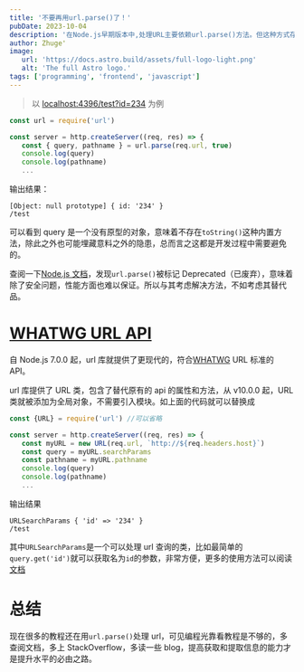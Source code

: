 ```yaml
---
title: '不要再用url.parse()了！'
pubDate: 2023-10-04
description: '在Node.js早期版本中,处理URL主要依赖url.parse()方法。但这种方式存在安全和性能隐患,已被官方标记为废弃。从Node.js 7.0.0版本开始,url模块引入了全新的WHATWG URL标准API,包括URL和URLSearchParams类。新API提供了更现代、安全、高效的URL解析和操作能力。'
author: Zhuge'
image:
   url: 'https://docs.astro.build/assets/full-logo-light.png'
   alt: 'The full Astro logo.'
tags: ['programming', 'frontend', 'javascript']
---
```


> 以 [localhost:4396/test?id=234](http://localhost:4396/test?id=234) 为例

```js
const url = require('url')

const server = http.createServer((req, res) => {
   const { query, pathname } = url.parse(req.url, true)
   console.log(query)
   console.log(pathname)
   ...
```

输出结果：

```
[Object: null prototype] { id: '234' }
/test
```

可以看到 query 是一个没有原型的对象，意味着不存在`toString()`这种内置方法，除此之外也可能埋藏意料之外的隐患，总而言之这都是开发过程中需要避免的。

查阅一下[Node.js 文档](https://nodejs.org/docs/latest/api/url.html#urlparseurlstring-parsequerystring-slashesdenotehost)，发现`url.parse()`被标记 Deprecated（已废弃），意味着除了安全问题，性能方面也难以保证。所以与其考虑解决方法，不如考虑其替代品。

# [WHATWG URL API](https://nodejs.org/docs/latest/api/url.html#the-whatwg-url-api)

自 Node.js 7.0.0 起，url 库就提供了更现代的，符合[WHATWG](https://developer.mozilla.org/en-US/docs/Glossary/WHATWG) URL 标准的 API。

url 库提供了 URL 类，包含了替代原有的 api 的属性和方法，从 v10.0.0 起，URL 类就被添加为全局对象，不需要引入模块。如上面的代码就可以替换成

```js
const {URL} = require('url') //可以省略

const server = http.createServer((req, res) => {
   const myURL = new URL(req.url, `http://${req.headers.host}`)
   const query = myURL.searchParams
   const pathname = myURL.pathname
   console.log(query)
   console.log(pathname)
   ...
```

输出结果

```
URLSearchParams { 'id' => '234' }
/test
```

其中`URLSearchParams`是一个可以处理 url 查询的类，比如最简单的`query.get('id')`就可以获取名为`id`的参数，非常方便，更多的使用方法可以阅读[文档](https://nodejs.org/docs/latest/api/url.html#class-urlsearchparams)

# 总结

现在很多的教程还在用`url.parse()`处理 url，可见编程光靠看教程是不够的，多查阅文档，多上 StackOverflow，多读一些 blog，提高获取和提取信息的能力才是提升水平的必由之路。
